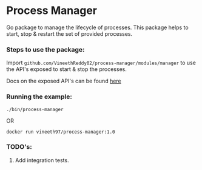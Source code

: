 # Process Manager

Go package to manage the lifecycle of processes. This package helps to start, stop & restart the set of provided processes. 

### Steps to use the package:

Import ```github.com/VineethReddy02/process-manager/modules/manager``` to use the API's exposed to start & stop the processes.

Docs on the exposed API's can be found [here](https://godoc.org/github.com/VineethReddy02/process-manager/modules/manager)

### Running the example:

```
./bin/process-manager
```

OR

```
docker run vineeth97/process-manager:1.0
```

### TODO's:

1. Add integration tests.